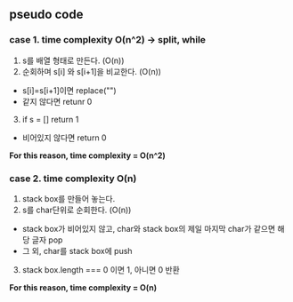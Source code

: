 ## pseudo code
### case 1. time complexity O(n^2) -> split, while
1. s를 배열 형태로 만든다. (O(n))
2. 순회하며 s[i] 와 s[i+1]을 비교한다. (O(n))
  - s[i]=s[i+1]이면 replace("")
  - 같지 않다면 retunr 0
3. if s = [] return 1
  - 비어있지 않다면 return 0

**For this reason, time complexity = O(n^2)**

### case 2. time complexity O(n)
1. stack box를 만들어 놓는다.
2. s를 char단위로 순회한다. (O(n))
  - stack box가 비어있지 않고, char와 stack box의 제일 마지막 char가 같으면 해당 글자 pop
  - 그 외, char를 stack box에 push
3. stack box.length === 0 이면 1, 아니면 0 반환

**For this reason, time complexity = O(n)**

